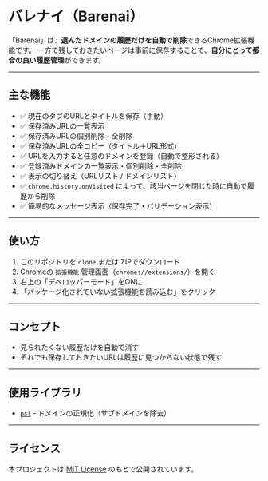 # バレナイ（Barenai）

「Barenai」は、**選んだドメインの履歴だけを自動で削除**できるChrome拡張機能です。
一方で残しておきたいページは事前に保存することで、**自分にとって都合の良い履歴管理**ができます。

---

## 主な機能

- ✅ 現在のタブのURLとタイトルを保存（手動）
- ✅ 保存済みURLの一覧表示
- ✅ 保存済みURLの個別削除・全削除
- ✅ 保存済みURLの全コピー（タイトル＋URL形式）
- ✅ URLを入力すると任意のドメインを登録（自動で整形される）
- ✅ 登録済みドメインの一覧表示・個別削除・全削除
- ✅ 表示の切り替え（URLリスト / ドメインリスト）
- ✅ `chrome.history.onVisited` によって、該当ページを閉じた時に自動で履歴から削除
- ✅ 簡易的なメッセージ表示（保存完了・バリデーション表示）

---

## 使い方

1. このリポジトリを `clone` または ZIPでダウンロード
2. Chromeの `拡張機能` 管理画面（`chrome://extensions/`）を開く
3. 右上の「デベロッパーモード」をONに
4. 「パッケージ化されていない拡張機能を読み込む」をクリック

---

## コンセプト

- 見られたくない履歴だけを自動で消す
- それでも保存しておきたいURLは履歴に見つからない状態で残す

---

## 使用ライブラリ

- [`psl`](https://github.com/lupomontero/psl) - ドメインの正規化（サブドメインを除去）

---

## ライセンス

本プロジェクトは [MIT License](./LICENSE) のもとで公開されています。
